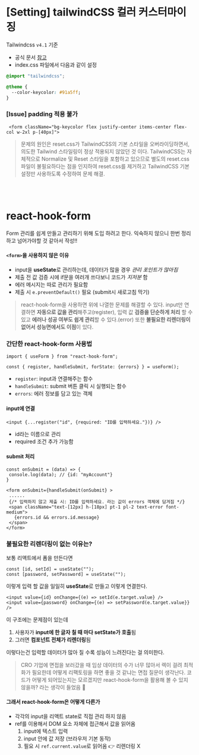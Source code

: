 # [Setting] tailwindCSS 컬러 커스터마이징

 Tailwindcss `v4.1` 기준
 - 공식 문서 [참고](https://tailwindcss.com/docs/colors#using-a-custom-palette)
 - index.css 파일에서 다음과 같이 설정
```css
@import "tailwindcss";

@theme {
  --color-keycolor: #91a5ff;
}
```
### [Issue] padding 적용 불가

```tsx
 <form className="bg-keycolor flex justify-center items-center flex-col w-2xl p-[40px]">
```
> 문제의 원인은 reset.css가 TailwindCSS의 기본 스타일을 오버라이딩하면서, 의도한 Tailwind 스타일링이 정상 적용되지 않았던 것 이다. TailwindCSS는 자체적으로 Normalize 및 Reset 스타일을 포함하고 있으므로 별도의 reset.css 파일이 불필요하다는 점을 인지하여 reset.css를 제거하고 TailwindCSS 기본 설정만 사용하도록 수정하여 문제 해결.

<br/>
<br/>

# react-hook-form
Form 관리를 쉽게 만들고 관리하기 위해 도입 하려고 한다. 익숙하지 않으니 한번 정리하고 넘어가야할 것 같아서 작성!!

#### `<form>`을 사용하지 않은 이유
- input을 **useState**로 관리하는데, 데이터가 많을 경우 _관리 포인트가 많아짐_
- 제출 전 값 검증 시에 if문을 여러개 쓰다보니 코드가 _지저분_ 함
- 에러 메시지는 따로 관리가 필요함
- 제출 시 `e.preventDefault()` 필요 (submit시 새로고침 막기)

> react-hook-form을 사용하면 위에 나열한 문제를 해결할 수 있다. input만 연결하면 **자동으로 값을 관리**해주고(register), 입력 값 **검증을 단순하게 처리** 할 수 있고 **에러나 성공 여부도 쉽게 관리**할 수 있다.(error) 또한 **불필요한 리렌더링이 없어서 성능면에서도 이점**이 있다.

### 간단한 react-hook-form 사용법

``` tsx
import { useForm } from "react-hook-form";

const { register, handleSubmit, forState: {errors} } = useForm();
```
- `register`: input과 연결해주는 함수
- `handleSubmit`: submit 버튼 클릭 시 실행되는 함수
- `errors`: 에러 정보를 담고 있는 객체

#### input에 연결
```tsx
<input {...register("id", {required: "ID를 입력하세요."})} /> 
```
- id라는 이름으로 관리
- required 조건 추가 가능함

#### submit 처리
```tsx
const onSubmit = (data) => {
 console.log(data); // {id: "myAccount"}
}

<form onSubmit={handleSubmit(onSubmit} >
 ......
 {/* 입력하지 않고 제출 시: ID를 입력하세요. 라는 값이 errors 객체에 담겨짐 */}
 <span className="text-[12px] h-[18px] pt-1 pl-2 text-error font-medium">
   {errors.id && errors.id.message} 
 </span>
</form>
```

### 불필요한 리렌더링이 없는 이유는?

보통 리액트에서 폼을 만든다면
```tsx
const [id, setId] = useState("");
const [password, setPassword] = useState("");
```
이렇게 입력 할 값을 일일히 **useState**로 만들고 이렇게 연결한다.
```tsx
<input value={id} onChange={(e) => setId(e.target.value} />
<input value={password} onChange={(e) => setPassword(e.target.value}} />
```
이 구조에는 문제점이 있는데
1. 사용자가 **input에 한 글자 칠 때 마다 setState가 호출**됨
2. 그러면 **컴포넌트 전체가 리렌더링**됨

이렇다는건 입력할 데이터가 많아 질 수록 성능이 느려진다는 걸 의미한다. 
> CRO 기업에 면접을 보러갔을 때 임상 데이터의 수가 너무 많아서 렉이 걸려 최적화가 필요한데 어떻게 리팩토링을 하면 좋을 것 같냐는 면접 질문이 생각난다. 코드가 어떻게 되어있는지는 모르겠지만 react-hook-form을 활용해 볼 수 있지 않을까? 라는 생각이 들었음 👀

#### 그래서 react-hook-form은 어떻게 다른가
- 각각의 input을 리액트 state로 직접 관리 하지 않음
- ref를 이용해서 DOM 요소 자체에 접근해서 값을 읽어옴
  1. input에 텍스트 입력
  2. input 안에 값 저장 (브라우저 기본 동작)
  3. 필요 시 `ref.current.value`로 읽어옴 👉 리렌더링 X 
